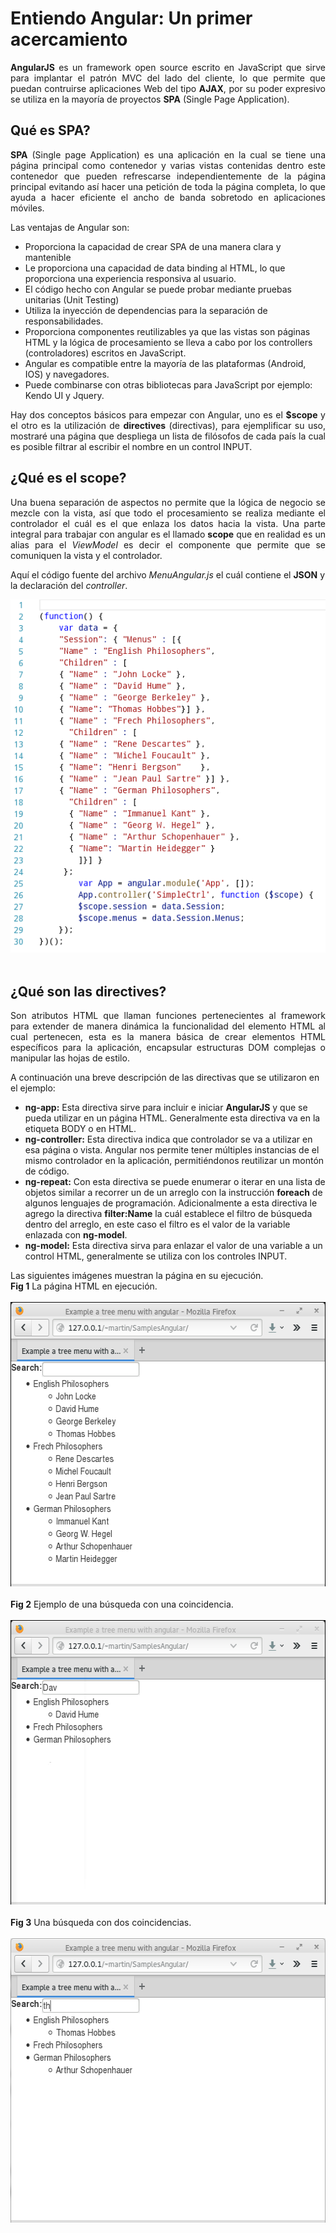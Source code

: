 # Entiendo Angular: Un primer acercamiento
		
<p align="justify"><b>AngularJS</b> es un framework open source escrito en JavaScript que sirve para implantar el patrón MVC del lado del cliente, lo que permite que puedan contruirse aplicaciones Web del tipo <b>AJAX</b>, por su poder expresivo se utiliza en la mayoría de proyectos <b>SPA</b> (Single Page Application).</p>
    <h2>Qué es SPA?</h2>
    <p align="justify"><b>SPA</b> (Single page Application) es una aplicación en la cual se tiene una página principal como contenedor y varias vistas contenidas dentro este contenedor que pueden refrescarse independientemente de la página principal evitando así hacer una petición de toda la página completa, lo que ayuda a hacer eficiente el ancho de banda sobretodo en aplicaciones móviles.</p>
    <p>
      Las ventajas de Angular son:
      <ul>
        <li>Proporciona la capacidad de crear SPA de una manera clara y mantenible</li>
        <li>Le proporciona una capacidad de data binding al HTML, lo que proporciona una experiencia responsiva al usuario.</li>
        <li>El código hecho con Angular se puede probar mediante pruebas unitarias (Unit Testing)</li>
        <li>Utiliza la inyección de dependencias para la separación de responsabilidades.</li>
        <li>Proporciona componentes reutilizables ya que las vistas son páginas HTML y la lógica de procesamiento se lleva a cabo por los controllers (controladores) escritos en JavaScript.</li>
        <li>Angular es compatible entre la mayoría de las plataformas (Android, IOS) y navegadores.</li>
        <li>Puede combinarse con otras bibliotecas para JavaScript por ejemplo: Kendo UI y Jquery.</li>
      </ul>
    </p>
    <p align="justify">Hay dos conceptos básicos para empezar con Angular, uno es el <b>$scope</b> y el otro es la utilización de <b>directives</b> (directivas), para ejemplificar su uso, mostraré una página que despliega un lista de filósofos de cada país la cual es posible filtrar al escribir el nombre en un control INPUT.</p>
    <h2>¿Qué es el scope?</h2>
    <p align="justify">Una buena separación de aspectos no permite que la lógica de negocio se mezcle con la vista, así que todo el procesamiento se realiza mediante el controlador el cuál es el que enlaza los datos hacia la vista.
Una parte integral para trabajar con angular es el llamado <b>scope</b> que en realidad es un alias para el <i>ViewModel</i> es decir el componente que permite que se comuniquen la vista y el controlador.</p>
    <p>Aquí el código fuente del archivo <i>MenuAngular.js</i> el cuál contiene el <b>JSON</b> y la declaración del <i>controller</i>.</p>
      <div>
      <IMG src="images/MenuAngular.png">
      </div><br>
    <h2>¿Qué son las directives?</h2>
    <p align="justify">Son atributos HTML que llaman funciones pertenecientes al framework para extender de manera dinámica la funcionalidad del elemento HTML al cual pertenecen, esta es la manera básica de crear elementos HTML específicos para la aplicación, encapsular estructuras DOM complejas o manipular las hojas de estilo.</p>
    <p>A continuación una breve descripción de las directivas que se utilizaron en el ejemplo:</p>
    <p>
      <ul>
        <li><b>ng-app:</b> Esta directiva sirve para incluir e iniciar <b>AngularJS</b> y que se pueda utilizar en un página HTML. Generalmente esta directiva va en la etiqueta BODY o en HTML.
        </li>
        <li><b>ng-controller:</b> Esta directiva indica que controlador se va a utilizar en esa página o vista. Angular nos permite tener múltiples instancias de el mismo controlador en la aplicación, permitiéndonos reutilizar un montón de código.
        </li>
        <li><b>ng-repeat:</b> Con esta directiva se puede enumerar o iterar en una lista de objetos similar a recorrer un de un arreglo con la instrucción <b>foreach</b> de algunos lenguajes de programación. Adicionalmente a esta directiva le agrego la directiva <b>filter:Name</b> la cuál establece el filtro de búsqueda dentro del arreglo, en este caso el filtro es el valor de la variable enlazada con <b>ng-model</b>.
        </li>
        <li><b>ng-model:</b> Esta directiva sirva para enlazar el valor de una variable a un control HTML, generalmente se utiliza con los controles INPUT.
        </li>
      </ul>
    </p>
    <div>Las siguientes imágenes muestran la página en su ejecución.</div>
    <div><b>Fig 1</b> La página HTML en ejecución.</div><br>
    <div>
    <IMG src="images/fig1.png" width="563" height="455">
    </div><br>
    <div><b>Fig 2</b> Ejemplo de una búsqueda con una coincidencia.</div><br>
    <div>
    <IMG src="images/fig2.png" width="563" height="455">
    </div><br>
    <div><b>Fig 3</b> Una búsqueda con dos coincidencias.</div><br>
    <div>
    <IMG src="images/fig3.png" width="563" height="455">
    </div>
